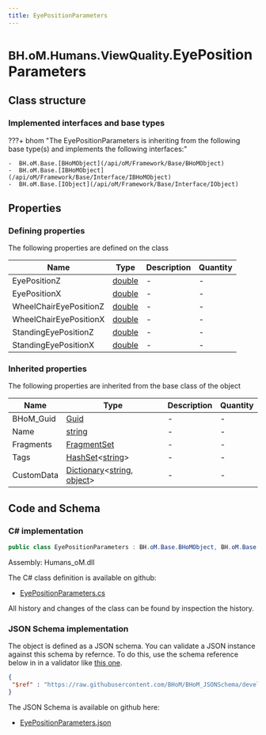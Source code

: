 ```yaml
---
title: EyePositionParameters
---
```


# <small>BH.oM.Humans.ViewQuality.</small>**EyePositionParameters**



## Class structure

### Implemented interfaces and base types

???+ bhom "The EyePositionParameters is inheriting from the following base type(s) and implements the following interfaces:"

    -  BH.oM.Base.[BHoMObject](/api/oM/Framework/Base/BHoMObject)
    -  BH.oM.Base.[IBHoMObject](/api/oM/Framework/Base/Interface/IBHoMObject)
    -  BH.oM.Base.[IObject](/api/oM/Framework/Base/Interface/IObject)


## Properties



### Defining properties

The following properties are defined on the class

| Name             | Type             | Description      | Quantity         |
|------------------|------------------|------------------|------------------|
| EyePositionZ | [double](https://learn.microsoft.com/en-us/dotnet/api/System.Double?view=netstandard-2.0) | - | - |
| EyePositionX | [double](https://learn.microsoft.com/en-us/dotnet/api/System.Double?view=netstandard-2.0) | - | - |
| WheelChairEyePositionZ | [double](https://learn.microsoft.com/en-us/dotnet/api/System.Double?view=netstandard-2.0) | - | - |
| WheelChairEyePositionX | [double](https://learn.microsoft.com/en-us/dotnet/api/System.Double?view=netstandard-2.0) | - | - |
| StandingEyePositionZ | [double](https://learn.microsoft.com/en-us/dotnet/api/System.Double?view=netstandard-2.0) | - | - |
| StandingEyePositionX | [double](https://learn.microsoft.com/en-us/dotnet/api/System.Double?view=netstandard-2.0) | - | - |


### Inherited properties
The following properties are inherited from the base class of the object

| Name             | Type             | Description      | Quantity         |
|------------------|------------------|------------------|------------------|
| BHoM_Guid | [Guid](https://learn.microsoft.com/en-us/dotnet/api/System.Guid?view=netstandard-2.0) | - | - |
| Name | [string](https://learn.microsoft.com/en-us/dotnet/api/System.String?view=netstandard-2.0) | - | - |
| Fragments | [FragmentSet](/api/oM/Framework/Base/FragmentSet) | - | - |
| Tags | [HashSet](https://learn.microsoft.com/en-us/dotnet/api/System.Collections.Generic.HashSet-1?view=netstandard-2.0)&lt;[string](https://learn.microsoft.com/en-us/dotnet/api/System.String?view=netstandard-2.0)&gt; | - | - |
| CustomData | [Dictionary](https://learn.microsoft.com/en-us/dotnet/api/System.Collections.Generic.Dictionary-2?view=netstandard-2.0)&lt;[string](https://learn.microsoft.com/en-us/dotnet/api/System.String?view=netstandard-2.0), [object](https://learn.microsoft.com/en-us/dotnet/api/System.Object?view=netstandard-2.0)&gt; | - | - |


## Code and Schema

### C# implementation

``` C# title="C#"
public class EyePositionParameters : BH.oM.Base.BHoMObject, BH.oM.Base.IBHoMObject, BH.oM.Base.IObject
```

Assembly: Humans_oM.dll

The C# class definition is available on github:

- [EyePositionParameters.cs](https://github.com/BHoM/BHoM/blob/develop/Humans_oM/ViewQuality\EyePositionParameters.cs)

All history and changes of the class can be found by inspection the history.
### JSON Schema implementation

The object is defined as a JSON schema. You can validate a JSON instance against this schema by refernce. To do this, use the schema reference below in in a validator like [this one](https://www.jsonschemavalidator.net/).

``` json title="JSON Schema"
{
 "$ref" : "https://raw.githubusercontent.com/BHoM/BHoM_JSONSchema/develop/Humans_oM/ViewQuality/EyePositionParameters.json"
}
```

The JSON Schema is available on github here:

- [EyePositionParameters.json](https://github.com/BHoM/BHoM_JSONSchema/blob/develop/Humans_oM/ViewQuality/EyePositionParameters.json)
